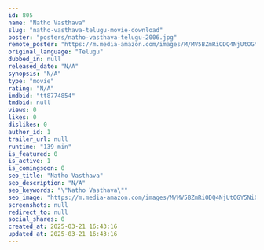 ```yaml
---
id: 805
name: "Natho Vasthava"
slug: "natho-vasthava-telugu-movie-download"
poster: "posters/natho-vasthava-telugu-2006.jpg"
remote_poster: "https://m.media-amazon.com/images/M/MV5BZmRiODQ4NjUtOGY5Ni00YzFjLTg5NGQtZmQ1YjExMmE0ZjA1XkEyXkFqcGdeQXVyNTM3MDMyMDQ@._V1_SX300.jpg"
original_language: "Telugu"
dubbed_in: null
released_date: "N/A"
synopsis: "N/A"
type: "movie"
rating: "N/A"
imdbid: "tt8774854"
tmdbid: null
views: 0
likes: 0
dislikes: 0
author_id: 1
trailer_url: null
runtime: "139 min"
is_featured: 0
is_active: 1
is_comingsoon: 0
seo_title: "Natho Vasthava"
seo_description: "N/A"
seo_keywords: "\"Natho Vasthava\""
seo_image: "https://m.media-amazon.com/images/M/MV5BZmRiODQ4NjUtOGY5Ni00YzFjLTg5NGQtZmQ1YjExMmE0ZjA1XkEyXkFqcGdeQXVyNTM3MDMyMDQ@._V1_SX300.jpg"
screenshots: null
redirect_to: null
social_shares: 0
created_at: 2025-03-21 16:43:16
updated_at: 2025-03-21 16:43:16
---
```


